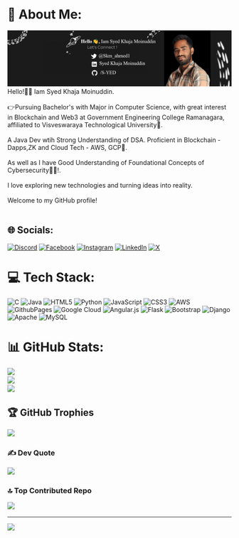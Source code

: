 # 💫 About Me:
![Profile Image](https://raw.githubusercontent.com/S-YED/S-YED/e6bd0dc5e9053bac4b3ca83341342f97e15ee711/syedhit.png)
Hello!👋🏻 Iam Syed Khaja Moinuddin. <br><br> 👉Pursuing Bachelor's with Major in Computer Science, with great interest in Blockchain and Web3 at Government Engineering College Ramanagara, affiliated to Visveswaraya Technological University🏫.<br><br>A Java Dev wtih Strong Understanding of DSA. Proficient in Blockchain - Dapps,ZK and Cloud Tech - AWS, GCP📝.<br><br>As well as I have Good Understanding of Foundational Concepts of Cybersecurity👩‍💻!.<br><br>I love exploring new technologies and turning ideas into reality. <br><br>Welcome to my GitHub profile!<br><br>


## 🌐 Socials:
[![Discord](https://img.shields.io/badge/Discord-%237289DA.svg?logo=discord&logoColor=white)](https://discord.com/invite/3QG3MRU) [![Facebook](https://img.shields.io/badge/Facebook-%231877F2.svg?logo=Facebook&logoColor=white)](https://www.facebook.com/people/Syed-Khaja-Moinuddin/100008455358117/) [![Instagram](https://img.shields.io/badge/Instagram-%23E4405F.svg?logo=Instagram&logoColor=white)](https://instagram.com/_syedkhajamoinuddin/) [![LinkedIn](https://img.shields.io/badge/LinkedIn-%230077B5.svg?logo=linkedin&logoColor=white)](https://linkedin.com/in/syed-khaja-moinuddin-051495254/) [![X](https://img.shields.io/badge/X-black.svg?logo=X&logoColor=white)](https://x.com/@Skm_ahmed1) 

# 💻 Tech Stack:
![C](https://img.shields.io/badge/c-%2300599C.svg?style=plastic&logo=c&logoColor=white) ![Java](https://img.shields.io/badge/java-%23ED8B00.svg?style=plastic&logo=openjdk&logoColor=white) ![HTML5](https://img.shields.io/badge/html5-%23E34F26.svg?style=plastic&logo=html5&logoColor=white) ![Python](https://img.shields.io/badge/python-3670A0?style=plastic&logo=python&logoColor=ffdd54) ![JavaScript](https://img.shields.io/badge/javascript-%23323330.svg?style=plastic&logo=javascript&logoColor=%23F7DF1E) ![CSS3](https://img.shields.io/badge/css3-%231572B6.svg?style=plastic&logo=css3&logoColor=white) ![AWS](https://img.shields.io/badge/AWS-%23FF9900.svg?style=plastic&logo=amazon-aws&logoColor=white) ![GithubPages](https://img.shields.io/badge/github%20pages-121013?style=plastic&logo=github&logoColor=white) ![Google Cloud](https://img.shields.io/badge/GoogleCloud-%234285F4.svg?style=plastic&logo=google-cloud&logoColor=white) ![Angular.js](https://img.shields.io/badge/angular.js-%23E23237.svg?style=plastic&logo=angularjs&logoColor=white) ![Flask](https://img.shields.io/badge/flask-%23000.svg?style=plastic&logo=flask&logoColor=white) ![Bootstrap](https://img.shields.io/badge/bootstrap-%238511FA.svg?style=plastic&logo=bootstrap&logoColor=white) ![Django](https://img.shields.io/badge/django-%23092E20.svg?style=plastic&logo=django&logoColor=white) ![Apache](https://img.shields.io/badge/apache-%23D42029.svg?style=plastic&logo=apache&logoColor=white) ![MySQL](https://img.shields.io/badge/mysql-%2300000f.svg?style=plastic&logo=mysql&logoColor=white)
# 📊 GitHub Stats:
![](https://github-readme-stats.vercel.app/api?username=S-YED&theme=dark&hide_border=false&include_all_commits=true&count_private=true)<br/>
![](https://github-readme-streak-stats.herokuapp.com/?user=S-YED&theme=dark&hide_border=false)<br/>
![](https://github-readme-stats.vercel.app/api/top-langs/?username=S-YED&theme=dark&hide_border=false&include_all_commits=true&count_private=true&layout=compact)

## 🏆 GitHub Trophies
![](https://github-profile-trophy.vercel.app/?username=S-YED&theme=radical&no-frame=true&no-bg=true&margin-w=4)

### ✍️ Dev Quote
![](https://quotes-github-readme.vercel.app/api?type=horizontal&theme=radical)

### 🔝 Top Contributed Repo
![](https://github-contributor-stats.vercel.app/api?username=S-YED&limit=5&theme=dark&combine_all_yearly_contributions=true)


---
[![](https://visitcount.itsvg.in/api?id=S-YED&icon=1&color=1)](https://visitcount.itsvg.in)


  

